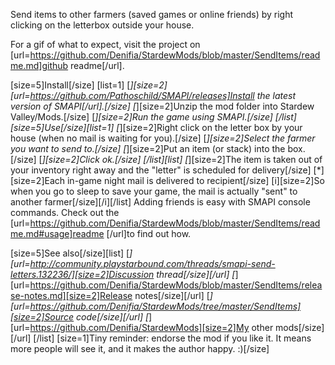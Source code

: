 ﻿Send items to other farmers (saved games or online friends) by right clicking on the letterbox outside your house.

For a gif of what to expect, visit the project on [url=https://github.com/Denifia/StardewMods/blob/master/SendItems/readme.md]github readme[/url].

[size=5]Install[/size]
[list=1]
[*][size=2][url=https://github.com/Pathoschild/SMAPI/releases]Install the latest version of SMAPI[/url].[/size]
[*][size=2]Unzip the mod folder into Stardew Valley/Mods.[/size]
[*][size=2]Run the game using SMAPI.[/size]
[/list]
[size=5]Use[/size][list=1]
[*][size=2]Right click on the letter box by your house (when no mail is waiting for you).[/size]
[*][size=2]Select the farmer you want to send to.[/size]
[*][size=2]Put an item (or stack) into the box.[/size]
[*][size=2]Click ok.[/size]
[/list][list]
[*][size=2]The item is taken out of your inventory right away and the "letter" is scheduled for delivery[/size]
[*][size=2]Each in-game night mail is delivered to recipient[/size]
[i][size=2]So when you go to sleep to save your game, the mail is actually "sent" to another farmer[/size][/i][/list]
Adding friends is easy with SMAPI console commands. Check out the [url=https://github.com/Denifia/StardewMods/blob/master/SendItems/readme.md#usage]readme [/url]to find out how.

[size=5]See also[/size][list]
[*][url=http://community.playstarbound.com/threads/smapi-send-letters.132236/][size=2]Discussion thread[/size][/url]
[*][url=https://github.com/Denifia/StardewMods/blob/master/SendItems/release-notes.md][size=2]Release notes[/size][/url]
[*][url=https://github.com/Denifia/StardewMods/tree/master/SendItems][size=2]Source code[/size][/url]
[*][url=https://github.com/Denifia/StardewMods][size=2]My other mods[/size][/url]
[/list]
[size=1]Tiny reminder: endorse the mod if you like it. It means more people will see it, and it makes the author happy. :)[/size]